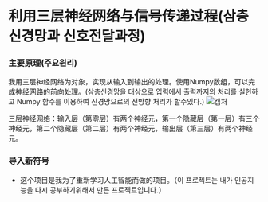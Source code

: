 # 利用三层神经网络与信号传递过程(삼층신경망과 신호전달과정)

### 主要原理(주요원리)
我用三层神经网络为对象，实现从输入到输出的处理。使用Numpy数组，可以完成神经网路的前向处理。(삼층신경망을 대상으로 입력에서 출력까지의 처리를 실현하고 Numpy 함수를 이용하여 신경망으로의 전방향 처리가 할수있다.)
![캡처](https://user-images.githubusercontent.com/60682087/89238750-178c4900-d632-11ea-9a24-fa92340eeae0.JPG)

三层神经网络：输入层（第零层）有两个神经元，第一个隐藏层（第一层）有三个神经元，第二个隐藏层（第二层）有两个神经元，输出层（第三层）有两个神经元。
### 导入新符号
- 这个项目是我为了重新学习人工智能而做的项目。（이 프로젝트는 내가 인공지능을 다시 공부하기위해서 만든 프로젝트입니다.）
